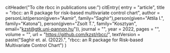 citHeader("To cite rbcc in publications use:")
citEntry(
    entry      = "article",
    title        = "rbcc: an R package for risk-based multivariate control chart",
    author       = personList(person(given="Aamir", family="Saghir"),person(given="Attila I.", family="Katona"), person(given="Zsolt T.", family="Kosztyan", email="kzst@gtk.uni-pannon.hu")),
    journal      = "",
    year         = 2022,
    pages        = "",
    volume       = "",
    url          = "https://github.com/kzst/rbcc/",
    textVersion  = 
    paste("Saghir et. al. (2022).",
          "rbcc: an R package for Risk-based Multivariate Control Chart")
)

